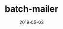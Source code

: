 ---
layout: post
showcase: true
size: 4
group: works
marker: web | gsuite
title:  batch-mailer
summary: plugin for google spreadsheets to send customized batch emails based on templates built in google docs
projecturl: https://github.com/akshatamohanty/GoogleDocsEmail
date:  2019-05-03
categories: post
type: project
tags:
- javascript
- google-app-script
---